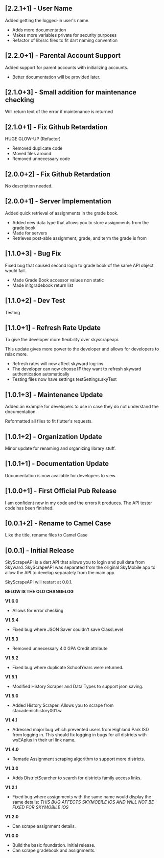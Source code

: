 ## [2.2.1+1] - User Name

Added getting the logged-in user's name.
- Adds more documentation
- Makes more variables private for security purposes
- Refactor of lib/src files to fit dart naming convention

## [2.2.0+1] - Parental Account Support

Added support for parent accounts with initializing accounts.
- Better documentation will be provided later.

## [2.1.0+3] - Small addition for maintenance checking

Will return text of the error if maintenance is returned

## [2.1.0+1] - Fix Github Retardation

HUGE GLOW-UP (Refactor)
- Removed duplicate code
- Moved files around
- Removed unnecessary code

## [2.0.0+2] - Fix Github Retardation

No description needed.

## [2.0.0+1] - Server Implementation

Added quick retrieval of assignments in the grade book.
- Added new data type that allows you to store assignments from the grade book
- Made for servers
- Retrieves post-able assignment, grade, and term the grade is from

## [1.1.0+3] - Bug Fix

Fixed bug that caused second login to grade book of the same API object would fail.

- Made Grade Book accessor values non static
- Made initgradebook return list

## [1.1.0+2] - Dev Test

Testing

## [1.1.0+1] - Refresh Rate Update

To give the developer more flexibility over skyscrapeapi.

This update gives more power to the developer and allows for developers to relax more.

- Refresh rates will now affect skyward log-ins
- The developer can now choose **IF** they want to refresh skyward authentication automatically
- Testing files now have settings testSettings.skyTest

## [1.0.1+3] - Maintenance Update

Added an example for developers to use in case they do not understand the documentation.

Reformatted all files to fit flutter's requests.

## [1.0.1+2] - Organization Update

Minor update for renaming and organizing library stuff.

## [1.0.1+1] - Documentation Update

Documentation is now available for developers to view.

## [1.0.0+1] - First Official Pub Release

I am confident now in my code and the errors it produces. The API tester code has been finished.

## [0.0.1+2] - Rename to Camel Case

Like the title, rename files to Camel Case

## [0.0.1] - Initial Release

SkyScrapeAPI is a dart API that allows you to login and pull data from Skyward. SkyScrapeAPI was separated from the original SkyMobile app to allow the API to develop separately from the main app.

SkyScrapeAPI will restart at 0.0.1.

**BELOW IS THE OLD CHANGELOG**

**V1.6.0**

- Allows for error checking

**V1.5.4**

- Fixed bug where JSON Saver couldn't save ClassLevel

**V1.5.3**

- Removed unnecessary 4.0 GPA Credit attribute

**V1.5.2**

- Fixed bug where duplicate SchoolYears were returned.

**V1.5.1**

- Modified History Scraper and Data Types to support json saving.

**V1.5.0**

- Added History Scraper. Allows you to scrape from sfacademichistory001.w.

**V1.4.1**

- Adressed major bug which prevented users from Highland Park ISD from logging in. This should fix logging in bugs for all districts with wsEAplus in their url link name.

**V1.4.0**

- Remade Assignment scraping algorithm to support more districts.

**V1.3.0**

- Adds DistrictSearcher to search for districts family access links.

**V1.2.1**

- Fixed bug where assignments with the same name would display the same details: *THIS BUG AFFECTS SKYMOBILE iOS AND WILL NOT BE FIXED FOR SKYMOBILE iOS*

**V1.2.0**

- Can scrape assignment details.

**V1.0.0**

- Build the basic foundation. Initial release.
- Can scrape gradebook and assignments.
